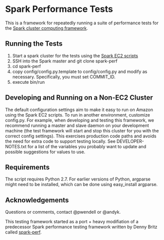 # Spark Performance Tests

This is a framework for repeatedly running a suite of performance tests for the [Spark cluster computing framework](http://spark-project.org).

## Running the Tests
1. Start a spark cluster for the tests using the [Spark EC2 scripts](http://spark-project.org/docs/latest/ec2-scripts.html)
2. SSH into the Spark master and git clone spark-perf
3. cd spark-perf
4. copy config/config.py.template to config/config.py and modify as necessary. Specifically, you must set COMMIT_ID.
5. execute bin/run

## Developing and Running on a Non-EC2 Cluster
The default configuration settings aim to make it easy to run on Amazon using the Spark EC2
scripts. To run in another environment, customize config.py. For example, when developing and
testing this framework, we recommend running a master and slave daemon on your development machine
(the test framework will start and stop this cluster for you with the correct config settings).
This exercises production code paths and avoids the need for extra code to support testing
locally. See DEVELOPER-NOTES.txt for a list of the variables you probably want to update and
possible suggestions for values to use.

## Requirements
The script requires Python 2.7. For earlier versions of Python, argparse might need to be installed, 
which can be done using easy_install argparse.

## Acknowledgements
Questions or comments, contact @pwendell or @andyk.

This testing framework started as a port + heavy modifiation of a predecessor
Spark performance testing framework written by Denny Britz called
[spark-perf](https://github.com/dennybritz/spark-perf).
